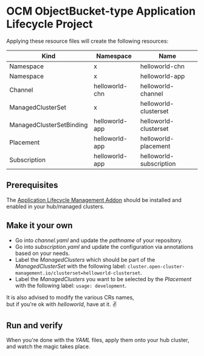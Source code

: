 # OCM ObjectBucket-type Application Lifecycle Project

Applying these resource files will create the following resources:

| Kind                     | Namespace      | Name                    |
| ------------------------ | -------------- | ----------------------- |
| Namespace                | x              | helloworld-chn          |
| Namespace                | x              | helloworld-app          |
| Channel                  | helloworld-chn | helloworld-channel      |
| ManagedClusterSet        | x              | helloworld-clusterset   |
| ManagedClusterSetBinding | helloworld-app | helloworld-clusterset   |
| Placement                | helloworld-app | helloworld-placement    |
| Subscription             | helloworld-app | helloworld-subscription |

## Prerequisites

The [Application Lifecycle Management Addon][0] should be installed and enabled in your hub/managed clusters.

## Make it your own

- Go into _channel.yaml_ and update the _pathname_ of your repository.
- Go into _subscription.yaml_ and update the configuration via annotations based on your needs.
- Label the _ManagedClusters_ which should be part of the _ManagedClusterSet_ with the following label:
  `cluster.open-cluster-management.io/clusterset=helloworld-clusterset`.
- Label the _ManagedClusters_ you want to be selected by the _Placement_ with the following label:
  `usage: development`.

It is also advised to modify the various CRs names,</br>
but if you're ok with _helloworld_, have at it. :v:

## Run and verify

When you're done with the _YAML_ files, apply them onto your hub cluster, and watch the magic takes place.

[0]: https://open-cluster-management.io/getting-started/integration/app-lifecycle/
